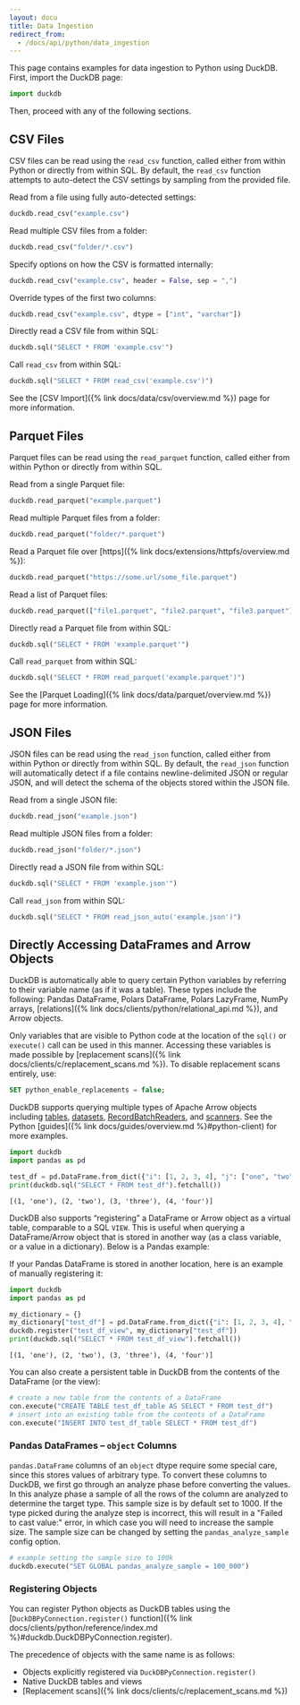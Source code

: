 ```yaml
---
layout: docu
title: Data Ingestion
redirect_from:
  - /docs/api/python/data_ingestion
---
```


This page contains examples for data ingestion to Python using DuckDB. First, import the DuckDB page:

```python
import duckdb
```

Then, proceed with any of the following sections.

## CSV Files

CSV files can be read using the `read_csv` function, called either from within Python or directly from within SQL. By default, the `read_csv` function attempts to auto-detect the CSV settings by sampling from the provided file.

Read from a file using fully auto-detected settings:

```python
duckdb.read_csv("example.csv")
```

Read multiple CSV files from a folder:

```python
duckdb.read_csv("folder/*.csv")
```

Specify options on how the CSV is formatted internally:

```python
duckdb.read_csv("example.csv", header = False, sep = ",")
```

Override types of the first two columns:

```python
duckdb.read_csv("example.csv", dtype = ["int", "varchar"])
```

Directly read a CSV file from within SQL:

```python
duckdb.sql("SELECT * FROM 'example.csv'")
```

Call `read_csv` from within SQL:

```python
duckdb.sql("SELECT * FROM read_csv('example.csv')")
```

See the [CSV Import]({% link docs/data/csv/overview.md %}) page for more information.

## Parquet Files

Parquet files can be read using the `read_parquet` function, called either from within Python or directly from within SQL.

Read from a single Parquet file:

```python
duckdb.read_parquet("example.parquet")
```

Read multiple Parquet files from a folder:

```python
duckdb.read_parquet("folder/*.parquet")
```

Read a Parquet file over [https]({% link docs/extensions/httpfs/overview.md %}):

```python
duckdb.read_parquet("https://some.url/some_file.parquet")
```

Read a list of Parquet files:

```python
duckdb.read_parquet(["file1.parquet", "file2.parquet", "file3.parquet"])
```

Directly read a Parquet file from within SQL:

```python
duckdb.sql("SELECT * FROM 'example.parquet'")
```

Call `read_parquet` from within SQL:

```python
duckdb.sql("SELECT * FROM read_parquet('example.parquet')")
```

See the [Parquet Loading]({% link docs/data/parquet/overview.md %}) page for more information.

## JSON Files

JSON files can be read using the `read_json` function, called either from within Python or directly from within SQL. By default, the `read_json` function will automatically detect if a file contains newline-delimited JSON or regular JSON, and will detect the schema of the objects stored within the JSON file.

Read from a single JSON file:

```python
duckdb.read_json("example.json")
```

Read multiple JSON files from a folder:

```python
duckdb.read_json("folder/*.json")
```

Directly read a JSON file from within SQL:

```python
duckdb.sql("SELECT * FROM 'example.json'")
```

Call `read_json` from within SQL:

```python
duckdb.sql("SELECT * FROM read_json_auto('example.json')")
```

## Directly Accessing DataFrames and Arrow Objects

DuckDB is automatically able to query certain Python variables by referring to their variable name (as if it was a table).
These types include the following: Pandas DataFrame, Polars DataFrame, Polars LazyFrame, NumPy arrays, [relations]({% link docs/clients/python/relational_api.md %}), and Arrow objects.

Only variables that are visible to Python code at the location of the `sql()` or `execute()` call can be used in this manner.
Accessing these variables is made possible by [replacement scans]({% link docs/clients/c/replacement_scans.md %}). To disable replacement scans entirely, use:

```sql
SET python_enable_replacements = false;
```

DuckDB supports querying multiple types of Apache Arrow objects including [tables](https://arrow.apache.org/docs/python/generated/pyarrow.Table.html), [datasets](https://arrow.apache.org/docs/python/generated/pyarrow.dataset.Dataset.html), [RecordBatchReaders](https://arrow.apache.org/docs/python/generated/pyarrow.ipc.RecordBatchStreamReader.html), and [scanners](https://arrow.apache.org/docs/python/generated/pyarrow.dataset.Scanner.html). See the Python [guides]({% link docs/guides/overview.md %}#python-client) for more examples.

```python
import duckdb
import pandas as pd

test_df = pd.DataFrame.from_dict({"i": [1, 2, 3, 4], "j": ["one", "two", "three", "four"]})
print(duckdb.sql("SELECT * FROM test_df").fetchall())
```

```text
[(1, 'one'), (2, 'two'), (3, 'three'), (4, 'four')]
```

DuckDB also supports “registering” a DataFrame or Arrow object as a virtual table, comparable to a SQL `VIEW`. This is useful when querying a DataFrame/Arrow object that is stored in another way (as a class variable, or a value in a dictionary). Below is a Pandas example:

If your Pandas DataFrame is stored in another location, here is an example of manually registering it:

```python
import duckdb
import pandas as pd

my_dictionary = {}
my_dictionary["test_df"] = pd.DataFrame.from_dict({"i": [1, 2, 3, 4], "j": ["one", "two", "three", "four"]})
duckdb.register("test_df_view", my_dictionary["test_df"])
print(duckdb.sql("SELECT * FROM test_df_view").fetchall())
```

```text
[(1, 'one'), (2, 'two'), (3, 'three'), (4, 'four')]
```

You can also create a persistent table in DuckDB from the contents of the DataFrame (or the view):

```python
# create a new table from the contents of a DataFrame
con.execute("CREATE TABLE test_df_table AS SELECT * FROM test_df")
# insert into an existing table from the contents of a DataFrame
con.execute("INSERT INTO test_df_table SELECT * FROM test_df")
```

### Pandas DataFrames – `object` Columns

`pandas.DataFrame` columns of an `object` dtype require some special care, since this stores values of arbitrary type.
To convert these columns to DuckDB, we first go through an analyze phase before converting the values.
In this analyze phase a sample of all the rows of the column are analyzed to determine the target type.
This sample size is by default set to 1000.
If the type picked during the analyze step is incorrect, this will result in a "Failed to cast value:" error, in which case you will need to increase the sample size.
The sample size can be changed by setting the `pandas_analyze_sample` config option.

```python
# example setting the sample size to 100k
duckdb.execute("SET GLOBAL pandas_analyze_sample = 100_000")
```

### Registering Objects

You can register Python objects as DuckDB tables using the [`DuckDBPyConnection.register()` function]({% link docs/clients/python/reference/index.md %}#duckdb.DuckDBPyConnection.register).

The precedence of objects with the same name is as follows:

* Objects explicitly registered via `DuckDBPyConnection.register()`
* Native DuckDB tables and views
* [Replacement scans]({% link docs/clients/c/replacement_scans.md %})
